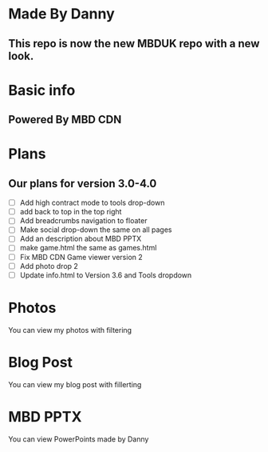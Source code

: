 # Made By Danny
This repo is now the new MBDUK repo with a new look.
--
# Basic info
Powered By MBD CDN
--
# Plans
Our plans for version 3.0-4.0
--
- [ ] Add high contract mode to tools drop-down<br>
- [ ] add back to top in the top right<br>
- [ ] Add breadcrumbs navigation to floater<br>
- [ ] Make social drop-down the same on all pages<br>
- [ ] Add an description about MBD PPTX<br>
- [ ] make game.html the same as games.html <br>
- [ ] Fix MBD CDN Game viewer version 2<br>
- [ ] Add photo drop 2<br>
- [ ] Update info.html to Version 3.6 and Tools dropdown
# Photos
You can view my photos with filtering
# Blog Post
You can view my blog post with fillerting
# MBD PPTX
You can view PowerPoints made by Danny

